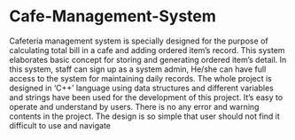 # Cafe-Management-System
Cafeteria management system is specially designed for the purpose of calculating total bill in a cafe and adding ordered item’s record. This system elaborates basic concept for storing and generating ordered item’s detail. In this system, staff can sign up as a system admin, He/she can have full access to the system for maintaining daily records. The whole project is designed in ‘C++’ language using data structures and different variables and strings have been used for the development of this project. It’s easy to operate and understand by users. There is no any error and warning contents in the project. The design is so simple that user should not find it difficult to use and navigate

